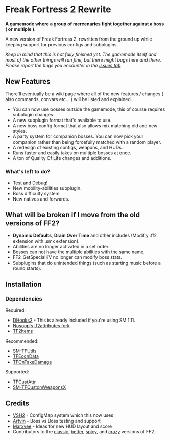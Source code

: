 # Freak Fortress 2 Rewrite

**A gamemode where a group of mercenaries fight together against a boss ( or multiple ).**

A new version of Freak Fortress 2, rewritten from the ground up while keeping support for previous configs and subplugins. 

_Keep in mind that this is not fully finished yet. The gamemode itself and most of the other things will run fine, but there might bugs here and there. 
Please report the bugs you encounter in the [issues tab](/issues)_


## New Features

There'll eventually be a wiki page where all of the new features / changes ( also commands, convars etc... ) will be listed and explained. 

- You can now use bosses outside the gamemode, this of course requires subplugin changes.
- A new subplugin format that's available to use.
- A new boss config format that also allows mix matching old and new styles.
- A party system for companion bosses. You can now pick your companion rather than being forcefully matched with a random player.
- A redesign of existing configs, weapons, and HUDs.
- Runs faster and easily takes on multiple bosses at once.
- A ton of Quality Of Life changes and additions.

### What's left to do?

- Test and Debug!
- New mobility-abilities subplugin.
- Boss difficulty system.
- New natives and forwards.


## What will be broken if I move from the old versions of FF2?

- **Dynamic Defaults**, **Drain Over Time** and other includes (Modifiy .ff2 extension with .smx extension).
- Abilities are no longer activated in a set order.
- Bosses can not have the multiple abilities with the same name.
- FF2_GetSpecialKV no longer can modify boss stats.
- Subplugins that do unintended things (such as starting music before a round starts).


## Installation

### Dependencies

Required:

- [DHooks2](https://github.com/peace-maker/DHooks2) - This is already included if you're using SM 1.11.
- [Nosoop's tf2attributes fork](https://github.com/nosoop/tf2attributes)
- [TF2Items](https://github.com/asherkin/TF2Items)


Recommended:

- [SM-TFUtils](https://github.com/nosoop/SM-TFUtils)
- [TFEconData](https://github.com/nosoop/SM-TFEconData)
- [TFOnTakeDamage](https://github.com/nosoop/SM-TFOnTakeDamage)

Supported:

- [TFCustAttr](https://github.com/nosoop/SM-TFCustAttr)
- [SM-TFCustomWeaponsX](https://github.com/nosoop/SM-TFCustomWeaponsX)


## Credits

- [VSH2](https://forums.alliedmods.net/showthread.php?t=286701) - ConfigMap system which this now uses
- [Artvin](https://forums.alliedmods.net/member.php?u=304206) - Boss vs Boss testing and support
- [Marxvee](https://forums.alliedmods.net/member.php?u=289257) - Ideas for new HUD layout and score
- Contributors to the [classic](https://forums.alliedmods.net/showthread.php?t=182108), [better](https://forums.alliedmods.net/showthread.php?t=229013), [spicy](https://github.com/shadow93/FreakFortressBBG), and [crazy](https://forums.alliedmods.net/showthread.php?t=313008) versions of FF2.
